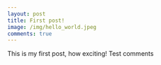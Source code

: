 ```yaml
---
layout: post
title: First post!
image: /img/hello_world.jpeg
comments: true
---
```


This is my first post, how exciting!
Test comments

